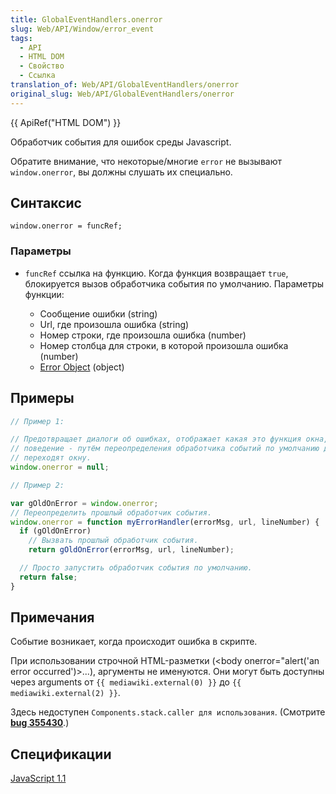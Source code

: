 ```yaml
---
title: GlobalEventHandlers.onerror
slug: Web/API/Window/error_event
tags:
  - API
  - HTML DOM
  - Свойство
  - Ссылка
translation_of: Web/API/GlobalEventHandlers/onerror
original_slug: Web/API/GlobalEventHandlers/onerror
---
```

{{ ApiRef("HTML DOM") }}

Обработчик события для ошибок среды Javascript.

Обратите внимание, что некоторые/многие `error` не вызывают `window.onerror`, вы должны слушать их специально.

## Синтаксис

```
window.onerror = funcRef;
```

### Параметры

- `funcRef` ссылка на функцию. Когда функция возвращает `true`, блокируется вызов обработчика события по умолчанию. Параметры функции:

  - Сообщение ошибки (string)
  - Url, где произошла ошибка (string)
  - Номер строки, где произошла ошибка (number)
  - Номер столбца для строки, в которой произошла ошибка (number)
  - [Error Object](/ru/docs/Web/JavaScript/Reference/Global_Objects/Error) (object)

## Примеры

```js
// Пример 1:

// Предотвращает диалоги об ошибках, отображает какая это функция окна, это нормальное
// поведение - путём переопределения обработчика событий по умолчанию для событий об ошибках, которые
// переходят окну.
window.onerror = null;

// Пример 2:

var gOldOnError = window.onerror;
// Переопределить прошлый обработчик события.
window.onerror = function myErrorHandler(errorMsg, url, lineNumber) {
  if (gOldOnError)
    // Вызвать прошлый обработчик события.
    return gOldOnError(errorMsg, url, lineNumber);

  // Просто запустить обработчик события по умолчанию.
  return false;
}
```

## Примечания

Событие возникает, когда происходит ошибка в скрипте.

При использовании строчной HTML-разметки (\<body onerror="alert('an error occurred')>...), аргументы не именуются. Они могут быть доступны через arguments от `{{ mediawiki.external(0) }}` до `{{ mediawiki.external(2) }}`.

Здесь недоступен `Components.stack.caller для использования`. (Смотрите [**bug 355430**](https://bugzilla.mozilla.org/show_bug.cgi?id=355430).)

## Спецификации

[JavaScript 1.1](http://devedge-temp.mozilla.org/library/manuals/2000/javascript/1.3/reference/handlers.html#1120097)
